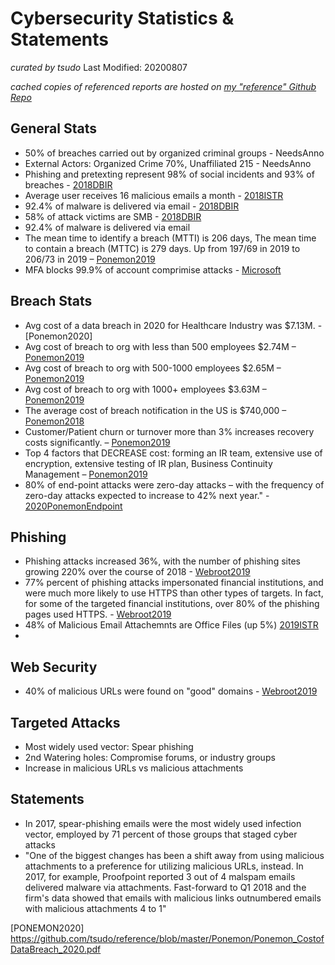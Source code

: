 # Cybersecurity Statistics & Statements
*curated by tsudo*
Last Modified: 20200807

*cached copies of referenced reports are hosted on [my "reference" Github Repo][refrepo]*

## General Stats
* 50% of breaches carried out by organized criminal groups - NeedsAnno
* External Actors: Organized Crime 70%, Unaffiliated 215 - NeedsAnno
* Phishing and pretexting represent 98% of social incidents and 93% of breaches - [2018DBIR]
* Average user receives 16 malicious emails a month - [2018ISTR]
* 92.4% of malware is delivered via email - [2018DBIR]
* 58% of attack victims are SMB - [2018DBIR]
* 92.4% of malware is delivered via email 
* The mean time to identify a breach (MTTI) is 206 days, The mean time to contain a breach (MTTC) is 279 days. Up from 197/69 in 2019 to 206/73 in 2019 – [Ponemon2019]
* MFA blocks 99.9% of account comprimise attacks - [Microsoft](https://www.microsoft.com/security/blog/2019/08/20/one-simple-action-you-can-take-to-prevent-99-9-percent-of-account-attacks/)


## Breach Stats
* Avg cost of a data breach in 2020 for Healthcare Industry was $7.13M. - [Ponemon2020]
* Avg cost of breach to org with less than 500 employees $2.74M – [Ponemon2019]
* Avg cost of breach to org with 500-1000 employees $2.65M – [Ponemon2019]
* Avg cost of breach to org with 1000+ employees $3.63M – [Ponemon2019]
* The average cost of breach notification in the US is $740,000 – [Ponemon2018]
* Customer/Patient churn or turnover more than 3% increases recovery costs significantly. – [Ponemon2019]
* Top 4 factors that DECREASE cost: forming an IR team, extensive use of encryption, extensive testing of IR plan, Business Continuity Management  – [Ponemon2019]
* 80% of end-point attacks were zero-day attacks – with the frequency of zero-day attacks expected to increase to 42% next year." - [2020PonemonEndpoint]

## Phishing
* Phishing attacks increased 36%, with the number of phishing sites growing 220% over the course of 2018 - [Webroot2019]
* 77% percent of phishing attacks impersonated financial institutions, and were much more likely to use HTTPS than other types of targets. In fact, for some of the targeted financial institutions, over 80% of the phishing pages used HTTPS. - [Webroot2019]
* 48% of Malicious Email Attachemnts are Office Files (up 5%) [2019ISTR]
* 
## Web Security
* 40% of malicious URLs were found on "good" domains - [Webroot2019]

## Targeted Attacks
* Most widely used vector: Spear phishing
* 2nd Watering holes: Compromise forums, or industry groups
* Increase in malicious URLs vs malicious attachments

## Statements
  - In 2017, spear-phishing emails were the most widely used infection vector, employed by 71 percent of those groups that staged cyber attacks
  - "One of the biggest changes has been a shift away from using malicious attachments to a preference for utilizing malicious URLs, instead. In 2017, for example, Proofpoint reported 3 out of 4 malspam emails delivered malware via attachments. Fast-forward to Q1 2018 and the firm's data showed that emails with malicious links outnumbered emails with malicious attachments 4 to 1"

[//]: # (These are reference links used in the body of this note and get stripped out when the markdown processor does its job. There is no need to format nicely because it shouldn't be seen. Thanks SO - http://stackoverflow.com/questions/4823468/store-comments-in-markdown-syntax)


   [refrepo]: <https://github.com/tsudo/reference>
   [2018DBIR]: <https://github.com/tsudo/reference/raw/master/Verizon_DBIR/Verizon_DBIR_2018.pdf>
   [2018ISTR]: <https://github.com/tsudo/reference/raw/master/Symantec_ISTR/Symantec_ISTR23_2018.pdf>
   [Ponemon2018]: <https://github.com/tsudo/reference/raw/master/Ponemon/Ponemon_CostofDataBreach_2018.pdf>
   [Ponemon2019]: <https://github.com/tsudo/reference/blob/master/Ponemon/Ponemon_CostofDataBreach_2019.pdf>
   [Webroot2019]: <https://github.com/tsudo/reference/raw/master/Webroot/2019_Webroot_Threat_Report_US_Online.pdf>
   [2019ISTR]: <https://github.com/tsudo/reference/raw/master/Verizon_DBIR/Verizon_DBIR_2019.pdf>
   [2020PonemonEndpoint]: <https://github.com/tsudo/reference/raw/master/Ponemon/Ponemon_StateofEndpointSecurity_2020.pdf>
   [PONEMON2020] <https://github.com/tsudo/reference/blob/master/Ponemon/Ponemon_CostofDataBreach_2020.pdf>

